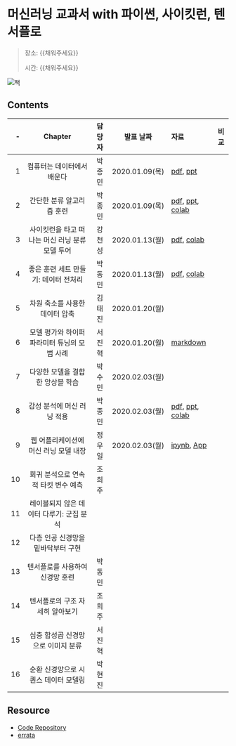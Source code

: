 # 머신러닝 교과서 with 파이썬, 사이킷런, 텐서플로

> 장소: {{채워주세요}}
>
> 시간: {{채워주세요}}

![책](https://github.com/rickiepark/python-machine-learning-book-2nd-edition/raw/master/images/cover.jpg)

## Contents

| -  | Chapter                              | 담당자 | 발표 날짜        | 자료                                                | 비교  |
|---:|:------------------------------------:|:----:|:--------------:|:---------------------------------------------------|:----:|
| 1  | 컴퓨터는 데이터에서 배운다                  | 박종민 | 2020.01.09(목) | [pdf][ch01pdf], [ppt][ch01ppt]                     |      |
| 2  | 간단한 분류 알고리즘 훈련                  | 박종민 | 2020.01.09(목)  | [pdf][ch01pdf], [ppt][ch01ppt], [colab][ch01colab] |      |
| 3  | 사이킷런을 타고 떠나는 머신 러닝 분류 모델 투어 | 강천성 | 2020.01.13(월)  | [pdf][ch03pdf], [colab][ch03colab]                 |      |
| 4  | 좋은 훈련 세트 만들기: 데이터 전처리         | 박동민 | 2020.01.13(월)  | [pdf][ch04pdf], [colab][ch04colab]                 |      |
| 5  | 차원 축소를 사용한 데이터 압축              | 김태진 | 2020.01.20(월) |                                                    |      |
| 6  | 모델 평가와 하이퍼파라미터 튜닝의 모범 사례     | 서진혁 | 2020.01.20(월) | [markdown][ch06markdown]                           |      |
| 7  | 다양한 모델을 결합한 앙상블 학습             | 박수민 | 2020.02.03(월) |                                                    |      |
| 8  | 감성 분석에 머신 러닝 적용                 | 박종민 | 2020.02.03(월) | [pdf][ch08pdf], [ppt][ch08ppt], [colab][ch08colab] |      |
| 9  | 웹 어플리케이션에 머신 러닝 모델 내장         | 정우일 | 2020.02.03(월) | [ipynb][ch09ipynb], [App][ch09App]                 |      |
| 10 | 회귀 분석으로 연속적 타킷 변수 예측          | 조희주 |                |                                                    |      |
| 11 | 레이블되지 않은 데이터 다루기: 군집 분석      |       |                |                                                    |      |
| 12 | 다층 인공 신경망을 밑바닥부터 구현           |      |                |                                                    |      |
| 13 | 텐서플로를 사용하여 신경망 훈련             | 박동민 |                |                                                    |      |
| 14 | 텐서플로의 구조 자세히 알아보기             | 조희주 |                |                                                    |      |
| 15 | 심층 합성곱 신경망으로 이미지 분류           | 서진혁 |                |                                                    |      |
| 16 | 순환 신경망으로 시퀀스 데이터 모델링         | 박현진 |                |                                                    |      |

[ch01pdf]: ./Ch01_컴퓨터는_데이터에서_배운다/머신러닝%20교과서%20마수걸이.pdf

[ch01ppt]: http://bit.ly/35CNGvx

[ch01colab]: https://colab.research.google.com/github/rickiepark/python-machine-learning-book-2nd-edition/blob/master/code/ch02/ch02.ipynb

[ch03pdf]: ./Ch03_사이킷런을%20타고%20떠나는%20머신러닝%20분류%20모델%20투어/머신러닝%20교과서%203장.pdf

[ch03colab]: https://colab.research.google.com/github/rickiepark/python-machine-learning-book-2nd-edition/blob/master/code/ch03/ch03.ipynb

[ch04pdf]: ./Ch04_좋은%20훈련세트%20만들기_데이터%20전처리/좋은%20훈련세트%20만들기_데이터%20전처리.pdf

[ch04colab]: ./Ch04_좋은%20훈련세트%20만들기_데이터%20전처리/Chapter%2004%20Minisession_FeatureScaler.ipynb

[ch06markdown]: ./Ch06_모델%20평가와%20하이퍼파라미터%20튜닝의%20모범%20사례/step.md

[ch08pdf]: ./Ch08_감성_분석에_머신_러닝_적용/감성%20분석에%20머신%20러닝%20적용.pdf

[ch08ppt]: http://bit.ly/310KMQo

[ch08colab]: https://colab.research.google.com/github/rickiepark/python-machine-learning-book-2nd-edition/blob/master/code/ch08/ch08.ipynb

[ch09ipynb]: https://github.com/machinelearning-pangyo/python-machine-learning-book-2nd-edition/blob/master/Ch09_%EC%9B%B9%20%EC%95%A0%ED%94%8C%EB%A6%AC%EC%BC%80%EC%9D%B4%EC%85%98%EC%97%90%20%EB%A8%B8%EC%8B%A0%20%EB%9F%AC%EB%8B%9D%20%EB%AA%A8%EB%8D%B8%20%EB%82%B4%EC%9E%A5/Chapter%2009.ipynb

[ch09App]:http://wooil.pythonanywhere.com/


## Resource

- [Code Repository](https://github.com/rickiepark/python-machine-learning-book-2nd-edition)
- [errata](https://tensorflow.blog/%EB%A8%B8%EC%8B%A0%EB%9F%AC%EB%8B%9D-%EA%B5%90%EA%B3%BC%EC%84%9C/)
